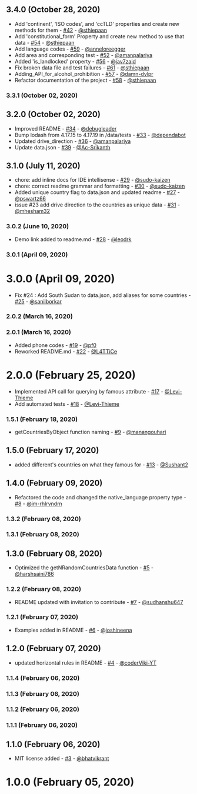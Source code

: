 ## 3.4.0 (October 28, 2020)

- Add 'continent', 'ISO codes', and 'ccTLD' properties and create new methods for them - [#42](https://github.com/bhatvikrant/world-countries-capitals/issues/42) - [@sthiepaan](https://github.com/sthiepaan)
- Add 'constitutional_form' Property and create new method to use that data - [#54](https://github.com/bhatvikrant/world-countries-capitals/issues/54) - [@sthiepaan](https://github.com/sthiepaan)
- Add language codes - [#59](https://github.com/bhatvikrant/world-countries-capitals/issues/59) - [@anneloreegger](https://github.com/anneloreegger)
- Add area and corresponding test - [#52](https://github.com/bhatvikrant/world-countries-capitals/issues/52) - [@amanpalariya](https://github.com/amanpalariya)
- Added 'is_landlocked' property - [#56](https://github.com/bhatvikrant/world-countries-capitals/issues/56) - [@jav7zaid](https://github.com/jav7zaid)
- Fix broken data file and test failures - [#61](https://github.com/bhatvikrant/world-countries-capitals/issues/61) - [@sthiepaan](https://github.com/sthiepaan)
- Adding_API_for_alcohol_prohibition - [#57](https://github.com/bhatvikrant/world-countries-capitals/issues/57) - [@damn-dvlpr](https://github.com/damn-dvlpr)
- Refactor documentation of the project - [#58](https://github.com/bhatvikrant/world-countries-capitals/issues/58) - [@sthiepaan](https://github.com/sthiepaan)

### 3.3.1 (October 02, 2020)

## 3.2.0 (October 02, 2020)

- Improved README - [#34](https://github.com/bhatvikrant/world-countries-capitals/issues/34) - [@debugleader](https://github.com/debugleader)
- Bump lodash from 4.17.15 to 4.17.19 in /data/tests - [#33](https://github.com/bhatvikrant/world-countries-capitals/issues/33) - [@dependabot](https://github.com/dependabot)
- Updated drive_direction - [#36](https://github.com/bhatvikrant/world-countries-capitals/issues/36) - [@amanpalariya](https://github.com/amanpalariya)
- Update data.json - [#39](https://github.com/bhatvikrant/world-countries-capitals/issues/39) - [@Ac-Srikanth](https://github.com/Ac-Srikanth)

## 3.1.0 (July 11, 2020)

- chore: add inline docs for IDE intellisense - [#29](https://github.com/bhatvikrant/world-countries-capitals/issues/29) - [@sudo-kaizen](https://github.com/sudo-kaizen)
- chore: correct readme grammar and formatting - [#30](https://github.com/bhatvikrant/world-countries-capitals/issues/30) - [@sudo-kaizen](https://github.com/sudo-kaizen)
- Added unique country flag to data.json and updated readme - [#27](https://github.com/bhatvikrant/world-countries-capitals/issues/27) - [@pswartz66](https://github.com/pswartz66)
- issue #23 add drive direction to the countries as unique data - [#31](https://github.com/bhatvikrant/world-countries-capitals/issues/31) - [@mhesham32](https://github.com/mhesham32)

### 3.0.2 (June 10, 2020)

- Demo link added to readme.md - [#28](https://github.com/bhatvikrant/world-countries-capitals/issues/28) - [@leodrk](https://github.com/leodrk)

### 3.0.1 (April 09, 2020)

# 3.0.0 (April 09, 2020)

- Fix #24 : Add South Sudan to data.json, add aliases for some countries - [#25](https://github.com/bhatvikrant/world-countries-capitals/issues/25) - [@sanilborkar](https://github.com/sanilborkar)

### 2.0.2 (March 16, 2020)

### 2.0.1 (March 16, 2020)

- Added phone codes - [#19](https://github.com/bhatvikrant/world-countries-capitals/issues/19) - [@pf0](https://github.com/pf0)
- Reworked README.md - [#22](https://github.com/bhatvikrant/world-countries-capitals/issues/22) - [@L4TTiCe](https://github.com/L4TTiCe)

# 2.0.0 (February 25, 2020)

- Implemented API call for querying by famous attribute - [#17](https://github.com/bhatvikrant/world-countries-capitals/issues/17) - [@Levi-Thieme](https://github.com/Levi-Thieme)
- Add automated tests - [#18](https://github.com/bhatvikrant/world-countries-capitals/issues/18) - [@Levi-Thieme](https://github.com/Levi-Thieme)

### 1.5.1 (February 18, 2020)

- getCountriesByObject function naming - [#9](https://github.com/bhatvikrant/world-countries-capitals/issues/9) - [@manangouhari](https://github.com/manangouhari)

## 1.5.0 (February 17, 2020)

- added different's countries on what they famous for - [#13](https://github.com/bhatvikrant/world-countries-capitals/issues/13) - [@Sushant2](https://github.com/Sushant2)

## 1.4.0 (February 09, 2020)

- Refactored the code and changed the native_language property type - [#8](https://github.com/bhatvikrant/world-countries-capitals/issues/8) - [@im-rhlrvndrn](https://github.com/im-rhlrvndrn)

### 1.3.2 (February 08, 2020)

### 1.3.1 (February 08, 2020)

## 1.3.0 (February 08, 2020)

- Optimized the getNRandomCountriesData function - [#5](https://github.com/bhatvikrant/world-countries-capitals/issues/5) - [@harshsaini786](https://github.com/harshsaini786)

### 1.2.2 (February 08, 2020)

- README updated with invitation to contribute - [#7](https://github.com/bhatvikrant/world-countries-capitals/issues/7) - [@sudhanshu647](https://github.com/sudhanshu647)

### 1.2.1 (February 07, 2020)

- Examples added in README - [#6](https://github.com/bhatvikrant/world-countries-capitals/issues/6) - [@joshineena](https://github.com/joshineena)

## 1.2.0 (February 07, 2020)

- updated horizontal rules in README - [#4](https://github.com/bhatvikrant/world-countries-capitals/issues/4) - [@coderViki-YT](https://github.com/coderViki-YT)

### 1.1.4 (February 06, 2020)

### 1.1.3 (February 06, 2020)

### 1.1.2 (February 06, 2020)

### 1.1.1 (February 06, 2020)

## 1.1.0 (February 06, 2020)

- MIT license added - [#3](https://github.com/bhatvikrant/world-countries-capitals/issues/3) - [@bhatvikrant](https://github.com/bhatvikrant)

# 1.0.0 (February 05, 2020)

